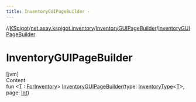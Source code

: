 ```yaml
---
title: InventoryGUIPageBuilder -
---
```

//[KSpigot](../../index.md)/[net.axay.kspigot.inventory](../index.md)/[InventoryGUIPageBuilder](index.md)/[InventoryGUIPageBuilder](-inventory-g-u-i-page-builder.md)



# InventoryGUIPageBuilder  
[jvm]  
Content  
fun <[T](index.md) : [ForInventory](../-for-inventory/index.md)> [InventoryGUIPageBuilder](-inventory-g-u-i-page-builder.md)(type: [InventoryType](../-inventory-type/index.md)<[T](index.md)>, page: [Int](https://kotlinlang.org/api/latest/jvm/stdlib/kotlin/-int/index.html))  




